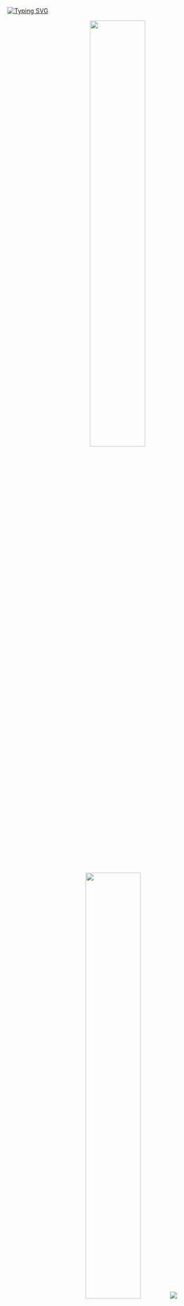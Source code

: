 [![Typing SVG](https://readme-typing-svg.demolab.com/?lines=Hi+I+am+Francesco;I+love+IA+and+I+am+one+with+doggos;Check+my+profile;Enjoy+<3)](https://git.io/typing-svg)

<p align="center">
  <img height="50%" width="auto" src ="https://github-readme-stats.vercel.app/api?username=frenkmadda&show_icons=true&count_private=true&theme=transparent&hide_border=true&hide=issues,contribs&bg_color=00000000">
  <img height="50%" width="auto" src ="https://github-readme-stats.vercel.app/api/top-langs/?username=frenkmadda&layout=compact&hide_border=true&theme=transparent&bg_color=00000000&langs_count=6&hide=jupyter%20notebook,tex,css,php&exclude_repo=Pacman-AI">
  <img src ="https://github-readme-streak-stats.herokuapp.com?user=frenkmadda&theme=tokyonight&hide_border=true&background=FFFFFF00">
  <br>
  <br>
</p>

<p align="center" width="100%">
  <img src="http://github-profile-summary-cards.vercel.app/api/cards/repos-per-language?username=frenkmadda&theme=transparent" /> 
  <img src="http://github-profile-summary-cards.vercel.app/api/cards/most-commit-language?username=frenkmadda&theme=transparent" /> 
</p>

<p align="center" width="100%">
  <img src="http://github-profile-summary-cards.vercel.app/api/cards/stats?username=frenkmadda&theme=transparent" /> 
  <img src="http://github-profile-summary-cards.vercel.app/api/cards/productive-time?username=frenkmadda&theme=transparent&utcOffset=8" /> 
</p>

# About me
Hi All! I am Francesco a Data Science And Machine Learning Master Student currently enrolled at <a href="https://www.unisa.it">Unisa</a>
<br>


# Contacts and Socials:
<a href="https://www.linkedin.com/in/francesco-maddaloni-743400208/"> ![LinkedIn](https://img.shields.io/badge/linkedin-%230077B5.svg?style=for-the-badge&logo=linkedin&logoColor=white) </a><br>
